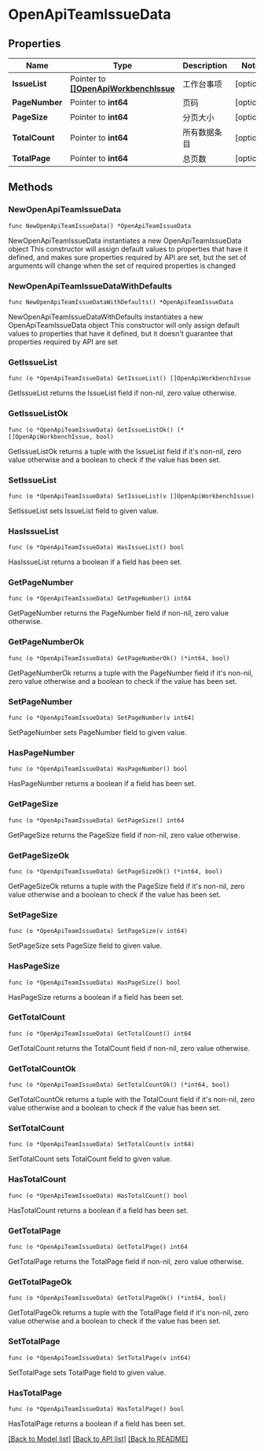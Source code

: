 # OpenApiTeamIssueData

## Properties

Name | Type | Description | Notes
------------ | ------------- | ------------- | -------------
**IssueList** | Pointer to [**[]OpenApiWorkbenchIssue**](OpenApiWorkbenchIssue.md) | 工作台事项 | [optional] 
**PageNumber** | Pointer to **int64** | 页码 | [optional] 
**PageSize** | Pointer to **int64** | 分页大小 | [optional] 
**TotalCount** | Pointer to **int64** | 所有数据条目 | [optional] 
**TotalPage** | Pointer to **int64** | 总页数 | [optional] 

## Methods

### NewOpenApiTeamIssueData

`func NewOpenApiTeamIssueData() *OpenApiTeamIssueData`

NewOpenApiTeamIssueData instantiates a new OpenApiTeamIssueData object
This constructor will assign default values to properties that have it defined,
and makes sure properties required by API are set, but the set of arguments
will change when the set of required properties is changed

### NewOpenApiTeamIssueDataWithDefaults

`func NewOpenApiTeamIssueDataWithDefaults() *OpenApiTeamIssueData`

NewOpenApiTeamIssueDataWithDefaults instantiates a new OpenApiTeamIssueData object
This constructor will only assign default values to properties that have it defined,
but it doesn't guarantee that properties required by API are set

### GetIssueList

`func (o *OpenApiTeamIssueData) GetIssueList() []OpenApiWorkbenchIssue`

GetIssueList returns the IssueList field if non-nil, zero value otherwise.

### GetIssueListOk

`func (o *OpenApiTeamIssueData) GetIssueListOk() (*[]OpenApiWorkbenchIssue, bool)`

GetIssueListOk returns a tuple with the IssueList field if it's non-nil, zero value otherwise
and a boolean to check if the value has been set.

### SetIssueList

`func (o *OpenApiTeamIssueData) SetIssueList(v []OpenApiWorkbenchIssue)`

SetIssueList sets IssueList field to given value.

### HasIssueList

`func (o *OpenApiTeamIssueData) HasIssueList() bool`

HasIssueList returns a boolean if a field has been set.

### GetPageNumber

`func (o *OpenApiTeamIssueData) GetPageNumber() int64`

GetPageNumber returns the PageNumber field if non-nil, zero value otherwise.

### GetPageNumberOk

`func (o *OpenApiTeamIssueData) GetPageNumberOk() (*int64, bool)`

GetPageNumberOk returns a tuple with the PageNumber field if it's non-nil, zero value otherwise
and a boolean to check if the value has been set.

### SetPageNumber

`func (o *OpenApiTeamIssueData) SetPageNumber(v int64)`

SetPageNumber sets PageNumber field to given value.

### HasPageNumber

`func (o *OpenApiTeamIssueData) HasPageNumber() bool`

HasPageNumber returns a boolean if a field has been set.

### GetPageSize

`func (o *OpenApiTeamIssueData) GetPageSize() int64`

GetPageSize returns the PageSize field if non-nil, zero value otherwise.

### GetPageSizeOk

`func (o *OpenApiTeamIssueData) GetPageSizeOk() (*int64, bool)`

GetPageSizeOk returns a tuple with the PageSize field if it's non-nil, zero value otherwise
and a boolean to check if the value has been set.

### SetPageSize

`func (o *OpenApiTeamIssueData) SetPageSize(v int64)`

SetPageSize sets PageSize field to given value.

### HasPageSize

`func (o *OpenApiTeamIssueData) HasPageSize() bool`

HasPageSize returns a boolean if a field has been set.

### GetTotalCount

`func (o *OpenApiTeamIssueData) GetTotalCount() int64`

GetTotalCount returns the TotalCount field if non-nil, zero value otherwise.

### GetTotalCountOk

`func (o *OpenApiTeamIssueData) GetTotalCountOk() (*int64, bool)`

GetTotalCountOk returns a tuple with the TotalCount field if it's non-nil, zero value otherwise
and a boolean to check if the value has been set.

### SetTotalCount

`func (o *OpenApiTeamIssueData) SetTotalCount(v int64)`

SetTotalCount sets TotalCount field to given value.

### HasTotalCount

`func (o *OpenApiTeamIssueData) HasTotalCount() bool`

HasTotalCount returns a boolean if a field has been set.

### GetTotalPage

`func (o *OpenApiTeamIssueData) GetTotalPage() int64`

GetTotalPage returns the TotalPage field if non-nil, zero value otherwise.

### GetTotalPageOk

`func (o *OpenApiTeamIssueData) GetTotalPageOk() (*int64, bool)`

GetTotalPageOk returns a tuple with the TotalPage field if it's non-nil, zero value otherwise
and a boolean to check if the value has been set.

### SetTotalPage

`func (o *OpenApiTeamIssueData) SetTotalPage(v int64)`

SetTotalPage sets TotalPage field to given value.

### HasTotalPage

`func (o *OpenApiTeamIssueData) HasTotalPage() bool`

HasTotalPage returns a boolean if a field has been set.


[[Back to Model list]](../README.md#documentation-for-models) [[Back to API list]](../README.md#documentation-for-api-endpoints) [[Back to README]](../README.md)


